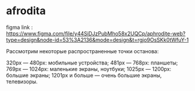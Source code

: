 # afrodita
figma link :  https://www.figma.com/file/y44SiDJzPubMho58x2UQCp/aphrodite-web?type=design&node-id=53%3A2136&mode=design&t=rgjo9OsSKk0tWfuY-1


Рассмотрим некоторые распространенные точки останова:

320px — 480px: мобильные устройства;
481px — 768px: планшеты;
769px — 1024px: маленькие экраны, ноутбуки;
1025px — 1200px: большие экраны;
1201px и больше — очень большие экраны, телевизоры.

